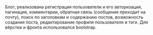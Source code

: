 Блог, реализована регистрация пользователи и его авторизация, пагинация, комментарии, обратная связь (сообщение приходит на почту), поиск по заголовкам и содержанию постов, возможность создания поста, редактирование профиля пользователя и тэги. Для вёрстки и фронта использовался bootstrap.
